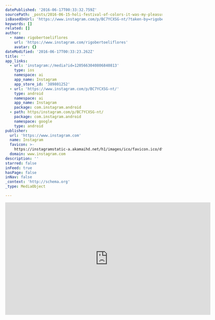 ```yaml
---
datePublished: '2016-06-17T00:33:32.759Z'
sourcePath: _posts/2016-06-15-holi-festival-of-colors-it-was-my-pleasure-filming-you-h.md
isBasedOnUrl: 'https://www.instagram.com/p/BC7YCXSG-nt/?taken-by=rigobertoeliflores'
keywords: []
related: []
author:
  - name: rigobertoeliflores
    url: 'https://www.instagram.com/rigobertoeliflores'
    avatar: {}
dateModified: '2016-06-17T00:33:23.262Z'
title: ''
app_links:
  - url: 'instagram://media?id=1205663040806840813'
    type: ios
    namespace: ai
    app_name: Instagram
    app_store_id: '389801252'
  - url: 'https://www.instagram.com/p/BC7YCXSG-nt/'
    type: android
    namespace: ai
    app_name: Instagram
    package: com.instagram.android
  - path: https/instagram.com/p/BC7YCXSG-nt/
    package: com.instagram.android
    namespace: google
    type: android
publisher:
  url: 'https://www.instagram.com'
  name: Instagram
  favicon: >-
    https://instagramstatic-a.akamaihd.net/h1/images/ico/favicon.ico/dfa85bb1fd63.ico
  domain: www.instagram.com
description: ''
starred: false
inFeed: true
hasPage: false
inNav: false
_context: 'http://schema.org'
_type: MediaObject

---
```

<iframe src="https://cdn.embedly.com/widgets/media.html?src=http%3A%2F%2Fscontent.cdninstagram.com%2Ft50.2886-16%2F12866144_568360113340671_112486076_n.mp4&amp;src_secure=1&amp;url=https%3A%2F%2Fwww.instagram.com%2Fp%2FBC7YCXSG-nt%2F&amp;image=https%3A%2F%2Fscontent.cdninstagram.com%2Ft51.2885-15%2Fe15%2F12819104_205993106429784_1037392740_n.jpg%3Fig_cache_key%3DMTIwNTY2MzA0MDgwNjg0MDgxMw%253D%253D.2&amp;key=b7d04c9b404c499eba89ee7072e1c4f7&amp;type=video%2Fmp4&amp;schema=instagram" width="658" height="360" scrolling="no" frameborder="0" allowfullscreen="" style=""></iframe>